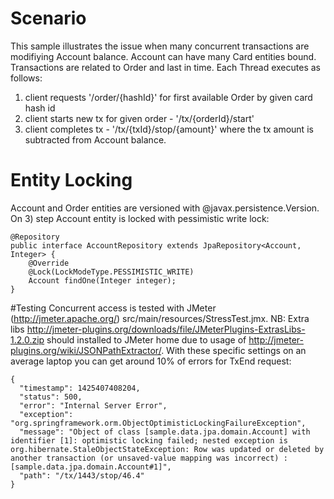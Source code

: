 # Scenario
This sample illustrates the issue when many concurrent transactions are modifiying Account balance. Account can have many Card entities bound. Transactions are related to Order and last in time. Each Thread executes as follows:
1) client requests '/order/{hashId}' for first available Order by given card hash id
2) client starts new tx for given order - '/tx/{orderId}/start'
3) client completes tx - '/tx/{txId}/stop/{amount}' where the tx amount is subtracted from Account balance.
# Entity Locking
Account and Order entities are versioned with @javax.persistence.Version. On 3) step Account entity is locked with pessimistic write lock:
```
@Repository
public interface AccountRepository extends JpaRepository<Account, Integer> {
    @Override
    @Lock(LockModeType.PESSIMISTIC_WRITE)
    Account findOne(Integer integer);
}
```
#Testing
Concurrent access is tested with JMeter (http://jmeter.apache.org/) src/main/resources/StressTest.jmx. NB: Extra libs http://jmeter-plugins.org/downloads/file/JMeterPlugins-ExtrasLibs-1.2.0.zip should installed to JMeter home due to usage of http://jmeter-plugins.org/wiki/JSONPathExtractor/. With these specific settings on an average laptop you can get around 10% of errors for TxEnd request:
```
{
  "timestamp": 1425407408204,
  "status": 500,
  "error": "Internal Server Error",
  "exception": "org.springframework.orm.ObjectOptimisticLockingFailureException",
  "message": "Object of class [sample.data.jpa.domain.Account] with identifier [1]: optimistic locking failed; nested exception is org.hibernate.StaleObjectStateException: Row was updated or deleted by another transaction (or unsaved-value mapping was incorrect) : [sample.data.jpa.domain.Account#1]",
  "path": "/tx/1443/stop/46.4"
}
```
